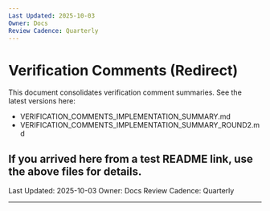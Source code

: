 ```yaml
---
Last Updated: 2025-10-03
Owner: Docs
Review Cadence: Quarterly
---
```


# Verification Comments (Redirect)

This document consolidates verification comment summaries. See the latest versions here:

- VERIFICATION_COMMENTS_IMPLEMENTATION_SUMMARY.md
- VERIFICATION_COMMENTS_IMPLEMENTATION_SUMMARY_ROUND2.md

## If you arrived here from a test README link, use the above files for details.

Last Updated: 2025-10-03
Owner: Docs
Review Cadence: Quarterly

---
